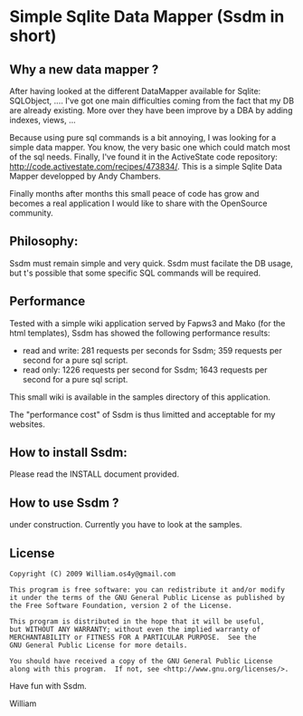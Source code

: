 Simple Sqlite Data Mapper (Ssdm in short)
=========================================

Why a new data mapper ?
----------------------
After having looked at the different DataMapper available for Sqlite: SQLObject, .... I've got one main difficulties coming from the fact that my DB are already existing. More over they have been improve by a DBA by adding indexes, views, ...

Because using pure sql commands is a bit annoying, I was looking for a simple data mapper. You know, the very basic one which could match most of the sql needs. Finally, I've found it in the ActiveState code repository: http://code.activestate.com/recipes/473834/. This is a simple Sqlite Data Mapper developped by Andy Chambers. 

Finally months after months this small peace of code has grow and becomes a real application I would like to share with the OpenSource community.

Philosophy:
-----------
Ssdm must remain simple and very quick. Ssdm must facilate the DB usage, but t's possible that some specific SQL commands will be required.  

Performance
-----------
Tested with a simple wiki application served by Fapws3 and Mako (for the html templates), Ssdm has showed the following performance results:
* read and write: 281 requests per seconds for Ssdm; 359 requests per second for a pure sql script. 
* read only: 1226 requests per second for Ssdm; 1643 requests per second for a pure sql script.

This small wiki is available in the samples directory of this application.

The "performance cost" of Ssdm is thus limitted and acceptable for my websites.

How to install Ssdm:
---------------------
Please read the INSTALL document provided. 

How to use Ssdm ?
----------------
under construction.
Currently you have to look at the samples.

License
-------

    Copyright (C) 2009 William.os4y@gmail.com

    This program is free software: you can redistribute it and/or modify
    it under the terms of the GNU General Public License as published by
    the Free Software Foundation, version 2 of the License.

    This program is distributed in the hope that it will be useful,
    but WITHOUT ANY WARRANTY; without even the implied warranty of
    MERCHANTABILITY or FITNESS FOR A PARTICULAR PURPOSE.  See the
    GNU General Public License for more details.

    You should have received a copy of the GNU General Public License
    along with this program.  If not, see <http://www.gnu.org/licenses/>.



Have fun with Ssdm. 

William
